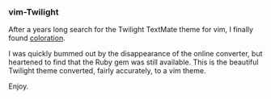 ### vim-Twilight

After a years long search for the Twilight TextMate theme for vim,
I finally found [coloration](https://github.com/sickill/coloration).

I was quickly bummed out by the disappearance of the online converter,
but heartened to find that the Ruby gem was still available.  This is 
the beautiful Twilight theme converted, fairly accurately, to a vim theme.

Enjoy.
